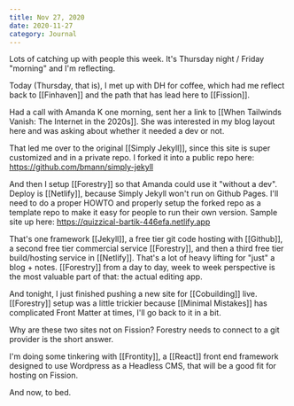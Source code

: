 ```yaml
---
title: Nov 27, 2020
date: 2020-11-27
category: Journal
---
```


Lots of catching up with people this week. It's Thursday night / Friday "morning" and I'm reflecting.

Today (Thursday, that is), I met up with DH for coffee, which had me reflect back to [[Finhaven]] and the path that has lead here to [[Fission]].

Had a call with Amanda K one morning, sent her a link to [[When Tailwinds Vanish: The Internet in the 2020s]]. She was interested in my blog layout here and was asking about whether it needed a dev or not.

That led me over to the original [[Simply Jekyll]], since this site is super customized and in a private repo. I forked it into a public repo here: https://github.com/bmann/simply-jekyll

And then I setup [[Forestry]] so that Amanda could use it "without a dev". Deploy is [[Netlify]], because Simply Jekyll won't run on Github Pages. I'll need to do a proper HOWTO and properly setup the forked repo as a template repo to make it easy for people to run their own version. Sample site up here: https://quizzical-bartik-446efa.netlify.app

That's one framework [[Jekyll]], a free tier git code hosting with [[Github]], a second free tier commercial service [[Forestry]], and then a third free tier build/hosting service in [[Netlify]]. That's a lot of heavy lifting for "just" a blog + notes. [[Forestry]] from a day to day, week to week perspective is the most valuable part of that: the actual editing app.

And tonight, I just finished pushing a new site for [[Cobuilding]] live. [[Forestry]] setup was a little trickier because [[Minimal Mistakes]] has complicated Front Matter at times, I'll go back to it in a bit.

Why are these two sites not on Fission? Forestry needs to connect to a git provider is the short answer.

I'm doing some tinkering with [[Frontity]], a [[React]] front end framework designed to use Wordpress as a Headless CMS, that will be a good fit for hosting on Fission.

And now, to bed.
